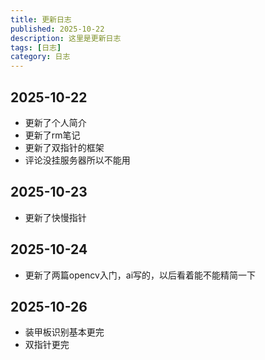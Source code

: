 ```yaml
---
title: 更新日志
published: 2025-10-22
description: 这里是更新日志
tags: [日志]
category: 日志
---
```

## 2025-10-22
- 更新了个人简介
- 更新了rm笔记
- 更新了双指针的框架
- 评论没挂服务器所以不能用
## 2025-10-23
- 更新了快慢指针
## 2025-10-24
- 更新了两篇opencv入门，ai写的，以后看着能不能精简一下
## 2025-10-26
- 装甲板识别基本更完
- 双指针更完